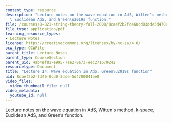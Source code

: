 ```yaml
---
content_type: resource
description: "Lecture notes on the wave equation in AdS, Witten's method, k-space,\
  \ Euclidean AdS, and Green\u2019s function."
file: /courses/8-821-string-theory-fall-2008/8caef2b2fd460cd03dde5d4700041ee0_lecture14.pdf
file_type: application/pdf
learning_resource_types:
- Lecture Notes
license: https://creativecommons.org/licenses/by-nc-sa/4.0/
ocw_type: OCWFile
parent_title: Lecture Notes
parent_type: CourseSection
parent_uid: 4ab4ef81-e995-7ae2-8e73-eec271679242
resourcetype: Document
title: "Lecture 14: Wave equation in AdS, Green\u2019s function"
uid: 8caef2b2-fd46-0cd0-3dde-5d4700041ee0
video_files:
  video_thumbnail_file: null
video_metadata:
  youtube_id: null
---
```

Lecture notes on the wave equation in AdS, Witten's method, k-space, Euclidean AdS, and Green’s function.